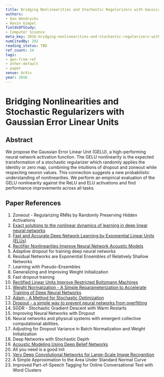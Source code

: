 ```yaml
---
title: Bridging Nonlinearities and Stochastic Regularizers with Gaussian Error Linear Units
authors:
- Dan Hendrycks
- Kevin Gimpel
fieldsOfStudy:
- Computer Science
meta_key: 2016-bridging-nonlinearities-and-stochastic-regularizers-with-gaussian-error-linear-units
numCitedBy: 292
reading_status: TBD
ref_count: 24
tags:
- gen-from-ref
- other-default
- paper
venue: ArXiv
year: 2016
---
```


# Bridging Nonlinearities and Stochastic Regularizers with Gaussian Error Linear Units

## Abstract

We propose the Gaussian Error Linear Unit (GELU), a high-performing neural network activation function. The GELU nonlinearity is the expected transformation of a stochastic regularizer which randomly applies the identity or zero map, combining the intuitions of dropout and zoneout while respecting neuron values. This connection suggests a new probabilistic understanding of nonlinearities. We perform an empirical evaluation of the GELU nonlinearity against the ReLU and ELU activations and find performance improvements across all tasks.

## Paper References

1. Zoneout - Regularizing RNNs by Randomly Preserving Hidden Activations
2. [Exact solutions to the nonlinear dynamics of learning in deep linear neural networks](2014-exact-solutions-to-the-nonlinear-dynamics-of-learning-in-deep-linear-neural-networks)
3. [Fast and Accurate Deep Network Learning by Exponential Linear Units (ELUs)](2016-fast-and-accurate-deep-network-learning-by-exponential-linear-units-elus)
4. [Rectifier Nonlinearities Improve Neural Network Acoustic Models](2013-rectifier-nonlinearities-improve-neural-network-acoustic-models)
5. Adaptive dropout for training deep neural networks
6. Residual Networks are Exponential Ensembles of Relatively Shallow Networks
7. Learning with Pseudo-Ensembles
8. Generalizing and Improving Weight Initialization
9. Fast dropout training
10. [Rectified Linear Units Improve Restricted Boltzmann Machines](2010-rectified-linear-units-improve-restricted-boltzmann-machines)
11. [Weight Normalization - A Simple Reparameterization to Accelerate Training of Deep Neural Networks](2016-weight-normalization-a-simple-reparameterization-to-accelerate-training-of-deep-neural-networks)
12. [Adam - A Method for Stochastic Optimization](2015-adam-a-method-for-stochastic-optimization)
13. [Dropout - a simple way to prevent neural networks from overfitting](2014-dropout-a-simple-way-to-prevent-neural-networks-from-overfitting)
14. SGDR - Stochastic Gradient Descent with Warm Restarts
15. Improving Neural Networks with Dropout
16. Neural networks and physical systems with emergent collective computational abilities.
17. Adjusting for Dropout Variance in Batch Normalization and Weight Initialization
18. Deep Networks with Stochastic Depth
19. [Acoustic Modeling Using Deep Belief Networks](2012-acoustic-modeling-using-deep-belief-networks)
20. All you need is a good init
21. [Very Deep Convolutional Networks for Large-Scale Image Recognition](2015-very-deep-convolutional-networks-for-large-scale-image-recognition)
22. A Simple Approximation to the Area Under Standard Normal Curve
23. Improved Part-of-Speech Tagging for Online Conversational Text with Word Clusters
